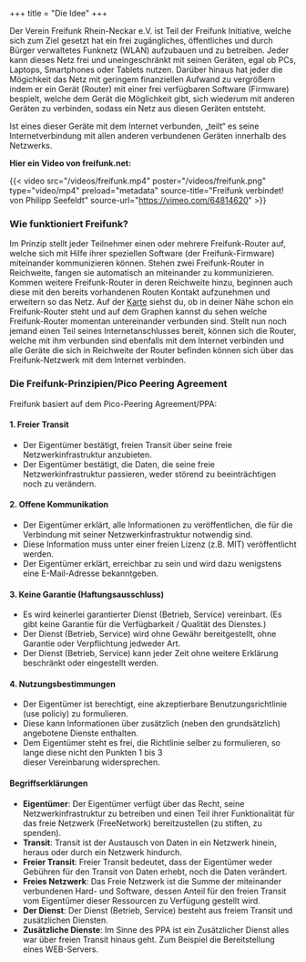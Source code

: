 +++
title = "Die Idee"
+++

Der Verein Freifunk Rhein-Neckar e.V. ist Teil der Freifunk Initiative, welche sich zum Ziel gesetzt hat ein frei zugängliches, öffentliches und durch Bürger verwaltetes Funknetz (WLAN) aufzubauen und zu betreiben. Jeder kann dieses Netz frei und uneingeschränkt mit seinen Geräten, egal ob PCs, Laptops, Smartphones oder Tablets nutzen. Darüber hinaus hat jeder die Mögichkeit das Netz mit geringem finanziellen Aufwand zu vergrößern indem er ein Gerät (Router) mit einer frei verfügbaren Software (Firmware) bespielt, welche dem Gerät die Möglichkeit gibt, sich wiederum mit anderen Geräten zu verbinden, sodass ein Netz aus diesen Geräten entsteht.

Ist eines dieser Geräte mit dem Internet verbunden, „teilt“ es seine Internetverbindung mit allen anderen verbundenen Geräten innerhalb des Netzwerks.

**Hier ein Video von freifunk.net:**

{{< video src="/videos/freifunk.mp4" poster="/videos/freifunk.png" type="video/mp4" preload="metadata" source-title="Freifunk verbindet! von Philipp Seefeldt" source-url="https://vimeo.com/64814620" >}}


### Wie funktioniert Freifunk?
Im Prinzip stellt jeder Teilnehmer einen oder mehrere Freifunk-Router auf, welche sich mit Hilfe ihrer speziellen Software (der Freifunk-Firmware) miteinander kommunizieren können. Stehen zwei Freifunk-Router in Reichweite, fangen sie automatisch an miteinander zu kommunizieren. Kommen weitere Freifunk-Router in deren Reichweite hinzu, beginnen auch diese mit den bereits vorhandenen Routen Kontakt aufzunehmen und erweitern so das Netz. Auf der [Karte](https://map.ffrn.de/) siehst du, ob in deiner Nähe schon ein Freifunk-Router steht und auf dem Graphen kannst du sehen welche Freifunk-Router momentan untereinander verbunden sind. Stellt nun noch jemand einen Teil seines Internetanschlusses bereit, können sich die Router, welche mit ihm verbunden sind ebenfalls mit dem Internet verbinden und alle Geräte die sich in Reichweite der Router befinden können sich über das Freifunk-Netzwerk mit dem Internet verbinden.

### Die Freifunk-Prinzipien/Pico Peering Agreement
Freifunk basiert auf dem Pico-Peering Agreement/PPA:

#### 1. Freier Transit
- Der Eigentümer bestätigt, freien Transit über seine freie Netzwerkinfrastruktur anzubieten.
- Der Eigentümer bestätigt, die Daten, die seine freie Netzwerkinfrastruktur passieren, weder störend zu beeinträchtigen noch zu verändern.

#### 2. Offene Kommunikation
- Der Eigentümer erklärt, alle Informationen zu veröffentlichen, die für die Verbindung mit seiner Netzwerkinfrastruktur notwendig sind.
- Diese Information muss unter einer freien Lizenz (z.B. MIT) veröffentlicht werden.
- Der Eigentümer erklärt, erreichbar zu sein und wird dazu wenigstens eine E-Mail-Adresse bekanntgeben.

#### 3. Keine Garantie (Haftungsausschluss)
- Es wird keinerlei garantierter Dienst (Betrieb, Service) vereinbart. (Es gibt keine Garantie für die Verfügbarkeit / Qualität des Dienstes.)
- Der Dienst (Betrieb, Service) wird ohne Gewähr bereitgestellt, ohne Garantie oder Verpflichtung jedweder Art.
- Der Dienst (Betrieb, Service) kann jeder Zeit ohne weitere Erklärung beschränkt oder eingestellt werden.

#### 4. Nutzungsbestimmungen
- Der Eigentümer ist berechtigt, eine akzeptierbare Benutzungsrichtlinie (use policiy) zu formulieren.
- Diese kann Informationen über zusätzlich (neben den grundsätzlich) angebotene Dienste enthalten.
- Dem Eigentümer steht es frei, die Richtlinie selber zu formulieren, so lange diese nicht den Punkten 1 bis 3  
dieser Vereinbarung widersprechen.

#### Begriffserklärungen
- **Eigentümer**: Der Eigentümer verfügt über das Recht, seine Netzwerkinfrastruktur zu betreiben und einen Teil ihrer Funktionalität für das freie Netzwerk (FreeNetwork) bereitzustellen (zu stiften, zu spenden).
- **Transit**: Transit ist der Austausch von Daten in ein Netzwerk hinein, heraus oder durch ein Netzwerk hindurch.
- **Freier Transit**: Freier Transit bedeutet, dass der Eigentümer weder Gebühren für den Transit von Daten erhebt, noch die Daten verändert.
- **Freies Netzwerk**: Das Freie Netzwerk ist die Summe der miteinander verbundenen Hard- und Software, dessen Anteil für den freien Transit vom Eigentümer dieser Ressourcen zu Verfügung gestellt wird.
- **Der Dienst**: Der Dienst (Betrieb, Service) besteht aus freiem Transit und zusätzlichen Diensten.
- **Zusätzliche Dienste**: Im Sinne des PPA ist ein Zusätzlicher Dienst alles war über freien Transit hinaus geht. Zum Beispiel die Bereitstellung eines WEB-Servers.
